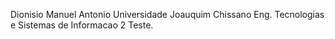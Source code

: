 Dionisio Manuel Antonio
Universidade Joauquim Chissano
Eng. Tecnologias e Sistemas de Informacao 
2 Teste.
